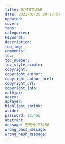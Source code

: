 ```yaml
---
title: 加密文章测试
date: 2022-06-26 20:17:57
updated:
cover:
tags:
categories:
keywords:
description:
top_img:
comments:
toc:
toc_number:
toc_style_simple:
copyright:
copyright_author:
copyright_author_href:
copyright_url:
copyright_info:
mathjax:
katex:
aplayer:
highlight_shrink:
aside:
password: 123456
abstract:
message: 密码是123456
wrong_pass_message:
wrong_hash_message:
---
```

